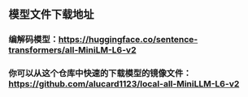 ## 模型文件下载地址
### 编解码模型：https://huggingface.co/sentence-transformers/all-MiniLM-L6-v2
### 你可以从这个仓库中快速的下载模型的镜像文件：https://github.com/alucard1123/local-all-MiniLLM-L6-v2